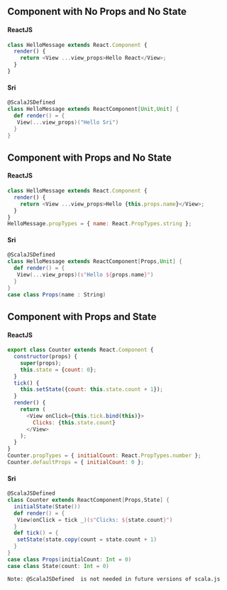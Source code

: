 

## Component with No Props and No State

#### ReactJS
```js
class HelloMessage extends React.Component {
  render() {
    return <View ...view_props>Hello React</View>;
  }
}
```
#### Sri 
```scala
@ScalaJSDefined
class HelloMessage extends ReactComponent[Unit,Unit] {
  def render() = {
   View(...view_props)("Hello Sri")
  }
}
```

## Component with Props and No State

#### ReactJS

```js
class HelloMessage extends React.Component {
  render() {
    return <View ...view_props>Hello {this.props.name}</View>;
  }
}
HelloMessage.propTypes = { name: React.PropTypes.string };
```

#### Sri 
```scala
@ScalaJSDefined
class HelloMessage extends ReactComponent[Props,Unit] {
  def render() = {
   View(...view_props)(s"Hello ${props.name}")
  }
}
case class Props(name : String)
```

## Component with Props and State

#### ReactJS
```js
export class Counter extends React.Component {
  constructor(props) {
    super(props);
    this.state = {count: 0};
  }
  tick() {
    this.setState({count: this.state.count + 1});
  }
  render() {
    return (
      <View onClick={this.tick.bind(this)}>
        Clicks: {this.state.count}
      </View>
    );
  }
}
Counter.propTypes = { initialCount: React.PropTypes.number };
Counter.defaultProps = { initialCount: 0 };
```

#### Sri 
```scala
@ScalaJSDefined
class Counter extends ReactComponent[Props,State] {
  initialState(State())
  def render() = {
   View(onClick = tick _)(s"Clicks: ${state.count}")
  }
  def tick() = {
   setState(state.copy(count = state.count + 1)
  }
}
case class Props(initialCount: Int = 0)
case class State(count: Int = 0)
```


`Note: @ScalaJSDefined  is not needed in future versions of scala.js`

